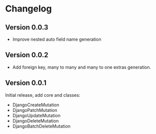# Changelog

## Version 0.0.3
* Improve nested auto field name generation

## Version 0.0.2

* Add foreign key, many to many and many to one extras generation.

## Version 0.0.1

Initial release, add core and classes:
 * DjangoCreateMutation
 * DjangoPatchMutation
 * DjangoUpdateMutation
 * DjangoDeleteMutation
 * DjangoBatchDeleteMutation
 